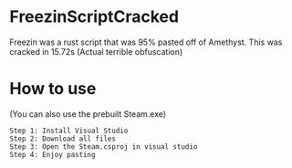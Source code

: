 # FreezinScriptCracked
Freezin was a rust script that was 95% pasted off of Amethyst.
This was cracked in 15.72s (Actual terrible obfuscation)

# How to use
(You can also use the prebuilt Steam.exe)
```
Step 1: Install Visual Studio
Step 2: Download all files
Step 3: Open the Steam.csproj in visual studio
Step 4: Enjoy pasting
```
